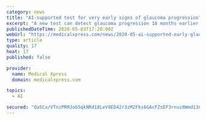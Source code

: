 ```yaml
---
category: news
title: "AI-supported test for very early signs of glaucoma progression"
excerpt: "A new test can detect glaucoma progression 18 months earlier than the current gold standard method, according to results from a UCL-sponsored clinical trial."
publishedDateTime: 2020-05-03T17:20:00Z
webUrl: "https://medicalxpress.com/news/2020-05-ai-supported-early-glaucoma.html"
type: article
quality: 17
heat: 17
published: false

provider:
  name: Medical Xpress
  domain: medicalxpress.com

topics:
  - AI

secured: "Oa5Co/VTnzPRMJoG5qkNRd18LeV9ED42r3zM2Fks6GAcFZsEF3rnvz8Wmd13Cs9UdQ0kXgVbI0f/DNhoTCZvULxN4u4aUH/tesb+yLx9KeiY4K/1h88r8azTrGA1y01Bo6DECWVYa30ngE5aQEeXff0uPrICaahTMFqpvWfXa9gCcWjnk++A3alLPUrl46a1HoVoqJgflulyNcILo8sTrFNv03TH9+k7Ur8CXy8oXcboJgYMIYtD2h/4YdzuqbS5pBbYbpmd+t4u5XV/olrxncatOE8puJWpIZfaH61z4oNg3SCp98qXyfOdJHJ6YLY1XZonXhHT+lJibUUOcsdMQ1j7z2/T3xNxw89Du9OaMQ3uYqaGFsgBAhXY1yp/dEmdShk2eylXculrht4VNPy9vVmDbw4iJhnbWW3HmOrFiDo/V+o8Ocb2GL/wnft7bFs5jcn7vK8qIs0idSWBhr8Jv38jBKLflqiUBmE55pzv2LQ=;IyqSme6MomA+k/pJWrToag=="
---
```


